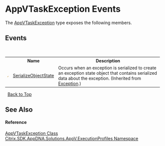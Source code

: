 # AppVTaskException Events
 

The <a href="T_Citrix_SDK_AppDNA_Solutions_AppV_ExecutionProfiles_AppVTaskException">AppVTaskException</a> type exposes the following members.


## Events
&nbsp;<table><tr><th></th><th>Name</th><th>Description</th></tr><tr><td>![Protected event](media/protevent.gif "Protected event")</td><td><a href="http://msdn2.microsoft.com/en-us/library/ee332915" target="_blank">SerializeObjectState</a></td><td>
Occurs when an exception is serialized to create an exception state object that contains serialized data about the exception.
 (Inherited from <a href="http://msdn2.microsoft.com/en-us/library/c18k6c59" target="_blank">Exception</a>.)</td></tr></table>&nbsp;
<a href="#appvtaskexception-events">Back to Top</a>

## See Also


#### Reference
<a href="T_Citrix_SDK_AppDNA_Solutions_AppV_ExecutionProfiles_AppVTaskException">AppVTaskException Class</a><br /><a href="N_Citrix_SDK_AppDNA_Solutions_AppV_ExecutionProfiles">Citrix.SDK.AppDNA.Solutions.AppV.ExecutionProfiles Namespace</a><br />